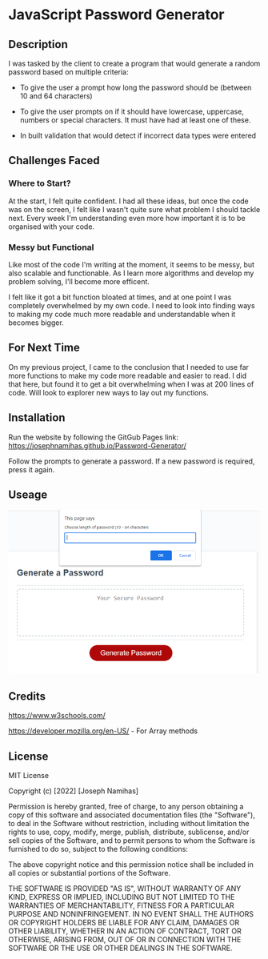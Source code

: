 # JavaScript Password Generator

## Description
I was tasked by the client to create a program that would generate a random password based on multiple criteria:

- To give the user a prompt how long the password should be (between 10 and 64 characters)

- To give the user prompts on if it should have lowercase, uppercase, numbers or special characters. It must have had at least one of these.

- In built validation that would detect if incorrect data types were entered

## Challenges Faced

### Where to Start?

At the start, I felt quite confident. I had all these ideas, but once the code was on the screen, I felt like I wasn't quite sure what problem I should tackle next. Every week I'm understanding even more how important it is to be organised with your code.

### Messy but Functional

Like most of the code I'm writing at the moment, it seems to be messy, but also scalable and functionable.
As I learn more algorithms and develop my problem solving, I'll become more efficent. 

I felt like it got a bit function bloated at times, and at one point I was completely overwhelmed by my own code. I need to look into finding ways to making my code much more readable and understandable when it becomes bigger. 

## For Next Time

On my previous project, I came to the conclusion that I needed to use far more functions to make my code more readable and easier to read. I did that here, but found it to get a bit overwhelming when I was at 200 lines of code. Will look to explorer new ways to lay out my functions. 


## Installation

Run the website by following the GitGub Pages link: 
https://josephnamihas.github.io/Password-Generator/

Follow the prompts to generate a password.
If a new password is required, press it again.


## Useage


![Length Prompt](/images/length-prompt.PNG)


## Credits

https://www.w3schools.com/

https://developer.mozilla.org/en-US/ - For Array methods
## License 

MIT License

Copyright (c) [2022] [Joseph Namihas]

Permission is hereby granted, free of charge, to any person obtaining a copy of this software and associated documentation files (the "Software"), to deal in the Software without restriction, including without limitation the rights to use, copy, modify, merge, publish, distribute, sublicense, and/or sell copies of the Software, and to permit persons to whom the Software is furnished to do so, subject to the following conditions:

The above copyright notice and this permission notice shall be included in all copies or substantial portions of the Software.

THE SOFTWARE IS PROVIDED "AS IS", WITHOUT WARRANTY OF ANY KIND, EXPRESS OR IMPLIED, INCLUDING BUT NOT LIMITED TO THE WARRANTIES OF MERCHANTABILITY, FITNESS FOR A PARTICULAR PURPOSE AND NONINFRINGEMENT. IN NO EVENT SHALL THE AUTHORS OR COPYRIGHT HOLDERS BE LIABLE FOR ANY CLAIM, DAMAGES OR OTHER LIABILITY, WHETHER IN AN ACTION OF CONTRACT, TORT OR OTHERWISE, ARISING FROM, OUT OF OR IN CONNECTION WITH THE SOFTWARE OR THE USE OR OTHER DEALINGS IN THE SOFTWARE.